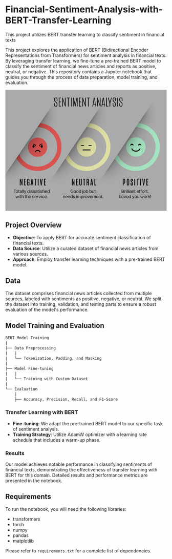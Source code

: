 # Financial-Sentiment-Analysis-with-BERT-Transfer-Learning
This project utilizes BERT transfer learning to classify sentiment in financial texts


This project explores the application of BERT (Bidirectional Encoder Representations from Transformers) for sentiment analysis in financial texts. By leveraging transfer learning, we fine-tune a pre-trained BERT model to classify the sentiment of financial news articles and reports as positive, neutral, or negative. This repository contains a Jupyter notebook that guides you through the process of data preparation, model training, and evaluation.

<img src="./src_img/sentiment_analysis.jpg" width="650">

## Project Overview

- **Objective**: To apply BERT for accurate sentiment classification of financial texts.
- **Data Source**: Utilize a curated dataset of financial news articles from various sources.
- **Approach**: Employ transfer learning techniques with a pre-trained BERT model.

## Data

The dataset comprises financial news articles collected from multiple sources, labeled with sentiments as positive, negative, or neutral. We split the dataset into training, validation, and testing parts to ensure a robust evaluation of the model's performance.

## Model Training and Evaluation


```
BERT Model Training
|
├── Data Preprocessing
|   |
|   └── Tokenization, Padding, and Masking
|
├── Model Fine-tuning
|   |
|   └── Training with Custom Dataset
|
└── Evaluation
    |
    ├── Accuracy, Precision, Recall, and F1-Score
```

### Transfer Learning with BERT

- **Fine-tuning**: We adapt the pre-trained BERT model to our specific task of sentiment analysis.
- **Training Strategy**: Utilize AdamW optimizer with a learning rate schedule that includes a warm-up phase.

### Results

Our model achieves notable performance in classifying sentiments of financial texts, demonstrating the effectiveness of transfer learning with BERT for this domain. Detailed results and performance metrics are presented in the notebook.

## Requirements

To run the notebook, you will need the following libraries:

- transformers
- torch
- numpy
- pandas
- matplotlib

Please refer to `requirements.txt` for a complete list of dependencies.